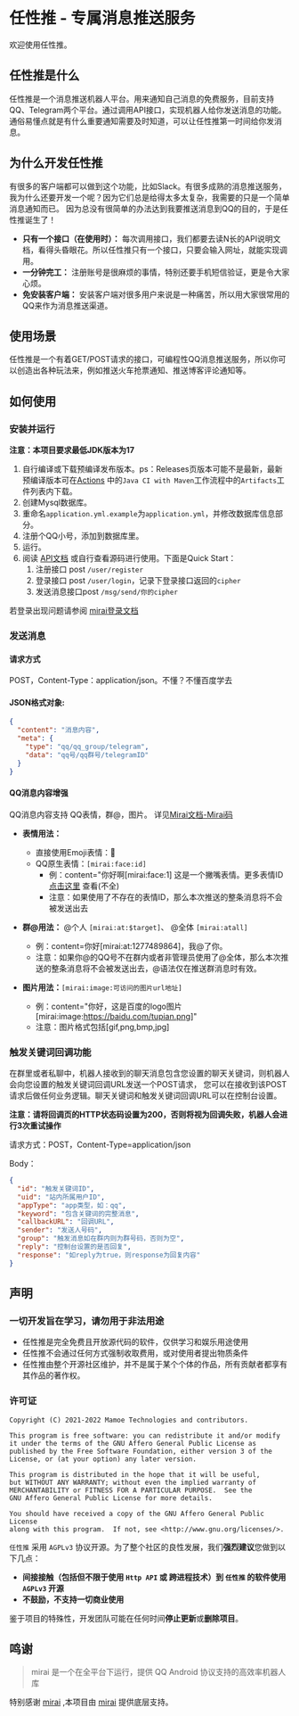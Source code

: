 # 任性推 - 专属消息推送服务

欢迎使用任性推。

## 任性推是什么

任性推是一个消息推送机器人平台。用来通知自己消息的免费服务，目前支持QQ、Telegram两个平台。通过调用API接口，实现机器人给你发送消息的功能。通俗易懂点就是有什么重要通知需要及时知道，可以让任性推第一时间给你发消息。

## 为什么开发任性推

有很多的客户端都可以做到这个功能，比如Slack。有很多成熟的消息推送服务，我为什么还要开发一个呢？因为它们总是给得太多太复杂，我需要的只是一个简单消息通知而已。
因为总没有很简单的办法达到我要推送消息到QQ的目的，于是任性推诞生了！

- **只有一个接口（在使用时）：** 每次调用接口，我们都要去读N长的API说明文档，看得头昏眼花。所以任性推只有一个接口，只要会输入网址，就能实现调用。
- **一分钟完工：** 注册账号是很麻烦的事情，特别还要手机短信验证，更是令大家心烦。
- **免安装客户端：** 安装客户端对很多用户来说是一种痛苦，所以用大家很常用的QQ来作为消息推送渠道。

## 使用场景

任性推是一个有着GET/POST请求的接口，可编程性QQ消息推送服务，所以你可以创造出各种玩法来，例如推送火车抢票通知、推送博客评论通知等。

## 如何使用

### 安装并运行

**注意：本项目要求最低JDK版本为17**

1. 自行编译或下载预编译发布版本。ps：Releases页版本可能不是最新，最新预编译版本可在[Actions](https://github.com/FlyRenxing/RenxingPush/actions)
中的`Java CI with Maven`工作流程中的`Artifacts`工件列表内下载。
2. 创建Mysql数据库。
3. 重命名`application.yml.example`为`application.yml`，并修改数据库信息部分。
4. 注册个QQ小号，添加到数据库里。
5. 运行。
6. 阅读 [API文档](https://flyrenxing.github.io/RenxingPush/) 或自行查看源码进行使用。下面是Quick Start：
    1. 注册接口 post `/user/register`
    2. 登录接口 post `/user/login`，记录下登录接口返回的`cipher`
    3. 发送消息接口post `/msg/send/你的cipher`

若登录出现问题请参阅 [mirai登录文档](https://docs.mirai.mamoe.net/Bots.html#_2-%E7%99%BB%E5%BD%95)

### 发送消息

#### 请求方式

POST，Content-Type：application/json。不懂？不懂百度学去

#### JSON格式对象:

```json
{
  "content": "消息内容",
  "meta": {
    "type": "qq/qq_group/telegram",
    "data": "qq号/qq群号/telegramID"
  }
}
```

#### QQ消息内容增强

QQ消息内容支持 QQ表情，群@，图片。 详见[Mirai文档-Mirai码](https://docs.mirai.mamoe.net/Messages.html#mirai-码)

- **表情用法：**
    - 直接使用Emoji表情：🙂
    - QQ原生表情：`[mirai:face:id]`
        - 例：content="你好啊[mirai:face:1]
          这是一个撇嘴表情。更多表情ID [点击这里](https://github.com/richardchien/coolq-http-api/wiki/表情-CQ-码-ID-表)
          查看(不全)
        - 注意：如果使用了不存在的表情ID，那么本次推送的整条消息将不会被发送出去

- **群@用法：** @个人 `[mirai:at:$target]`、 @全体 `[mirai:atall]`
    - 例：content=你好[mirai:at:1277489864]，我@了你。
    - 注意：如果你@的QQ号不在群内或者非管理员使用了@全体，那么本次推送的整条消息将不会被发送出去，@语法仅在推送群消息时有效。

- **图片用法：**`[mirai:image:可访问的图片url地址]`
    - 例：content="你好，这是百度的logo图片[mirai:image:https://baidu.com/tupian.png]"
    - 注意：图片格式包括[gif,png,bmp,jpg]

### 触发关键词回调功能

在群里或者私聊中，机器人接收到的聊天消息包含您设置的聊天关键词，则机器人会向您设置的触发关键词回调URL发送一个POST请求，
您可以在接收到该POST请求后做任何业务逻辑。聊天关键词和触发关键词回调URL可以在控制台设置。

**注意：请将回调页的HTTP状态码设置为200，否则将视为回调失败，机器人会进行3次重试操作**

请求方式：POST，Content-Type=application/json

Body：

```json
{
  "id": "触发关键词ID",
  "uid": "站内所属用户ID",
  "appType": "app类型，如：qq",
  "keyword": "包含关键词的完整消息",
  "callbackURL": "回调URL",
  "sender": "发送人号码",
  "group": "触发消息如在群内则为群号码，否则为空",
  "reply": "控制台设置的是否回复",
  "response": "如reply为true，则response为回复内容"
}
```

## 声明

### 一切开发旨在学习，请勿用于非法用途

- 任性推是完全免费且开放源代码的软件，仅供学习和娱乐用途使用
- 任性推不会通过任何方式强制收取费用，或对使用者提出物质条件
- 任性推由整个开源社区维护，并不是属于某个个体的作品，所有贡献者都享有其作品的著作权。

### 许可证

```
Copyright (C) 2021-2022 Mamoe Technologies and contributors.

This program is free software: you can redistribute it and/or modify
it under the terms of the GNU Affero General Public License as
published by the Free Software Foundation, either version 3 of the
License, or (at your option) any later version.

This program is distributed in the hope that it will be useful,
but WITHOUT ANY WARRANTY; without even the implied warranty of
MERCHANTABILITY or FITNESS FOR A PARTICULAR PURPOSE.  See the
GNU Affero General Public License for more details.

You should have received a copy of the GNU Affero General Public License
along with this program.  If not, see <http://www.gnu.org/licenses/>.
```

`任性推` 采用 `AGPLv3` 协议开源。为了整个社区的良性发展，我们**强烈建议**您做到以下几点：

- **间接接触（包括但不限于使用 `Http API` 或 跨进程技术）到 `任性推` 的软件使用 `AGPLv3` 开源**
- **不鼓励，不支持一切商业使用**

鉴于项目的特殊性，开发团队可能在任何时间**停止更新**或**删除项目**。

## 鸣谢

> mirai 是一个在全平台下运行，提供 QQ Android 协议支持的高效率机器人库

特别感谢 [mirai](https://github.com/mamoe/mirai/) ,本项目由 [mirai](https://github.com/mamoe/mirai/) 提供底层支持。
